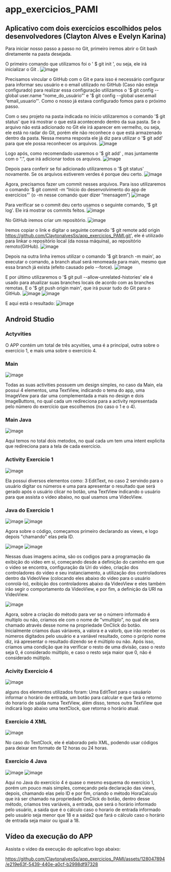 # app_exercicios_PAMI
## Aplicativo com dois exercícios escolhidos pelos desenvolvedores (Clayton Alves e Evelyn Karina)

Para iniciar nosso passo a passo no Git, primeiro iremos abrir o Git bash diretamente na pasta desejada.

O primeiro comando que utilizamos foi o ' $ git init ', ou seja, ele irá inicializar o Git .
![image](https://github.com/ClaytonalvesSs/app_exercicios_PAMI/assets/127456560/3616d65d-4ad1-4459-b10c-28250cdf0cec)

Precisamos vincular o GitHub com o Git e para isso é necessário configurar para informar seu usuário e o email utilizado no GitHub (Caso não esteja configurado) para realizar essa configuração utilizamos o '$ git config --global user.name “nome_do_usuário”' e '$ git config --global user.email “email_usuario”'. Como o nosso já estava configurado fomos para o próximo passo.

Com o seu projeto na pasta indicada no início utilizaremos o comando '$ git status' que irá mostrar o que está acontecendo dentro da sua pasta. Se o arquivo não está adicionado no Git ele irá aparecer em vermelho, ou seja, ele está no radar do Git, porém ele não reconhece o que está armazenado dentro da pasta. Nessa mesma resposta ele já diz para utilizar o '$ git add' para que ele possa reconhecer os arquivos.
![image](https://github.com/ClaytonalvesSs/app_exercicios_PAMI/assets/127456560/cc8d38b4-14c4-4a5e-a5a0-85e9d01db045)

Logo após, como recomendado usaremos o '$ git add' , mas juntamente com o “.”, que irá adicionar todos os arquivos. 
![image](https://github.com/ClaytonalvesSs/app_exercicios_PAMI/assets/127456560/3c4162cd-fb43-4ec0-937b-eb8a1ff761a7)

Depois para conferir se foi adicionado utilizaremos o '$ git status' novamente. Se os arquivos estiverem verdes é porque deu certo.
![image](https://github.com/ClaytonalvesSs/app_exercicios_PAMI/assets/127456560/f68e21ce-14f0-435b-a59e-e027a394f915)

Agora, precisamos fazer um commit nesses arquivos. Para isso utilizaremos o comando '$ git commit -m “Início do desenvolvimento do app de exercícios”' (o -m nesse comando quer dizer “mensagem”)
![image](https://github.com/ClaytonalvesSs/app_exercicios_PAMI/assets/127456560/40fab2ed-7f01-42a5-b75b-5664f5002ebb)

Para verificar se o commit deu certo usamos o seguinte comando, '$ git log'. Ele irá mostrar os commits feitos.
![image](https://github.com/ClaytonalvesSs/app_exercicios_PAMI/assets/127456560/125facf2-48bf-4df1-9050-44380bb9c797)

No GitHub iremos criar um repositório.
![image](https://github.com/ClaytonalvesSs/app_exercicios_PAMI/assets/127456560/fd8b10f6-296d-4e50-87cd-1be44be5b930)

Iremos copiar o link e digitar o seguinte comando '$ git remote add origin https://github.com/ClaytonalvesSs/app_exercicios_PAMI.git', ele é utilizado para linkar o repositório local (da nossa máquina), ao repositório remoto(GitHub).
![image](https://github.com/ClaytonalvesSs/app_exercicios_PAMI/assets/127456560/2d6900a7-8f79-48d1-8bb9-b5ad532e9273)
 
Depois na outra linha iremos utilizar o comando '$ git branch -m main', ao executar o comando, a branch atual será renomeada para main, mesmo que essa branch já exista (efeito causado pelo --force). 
![image](https://github.com/ClaytonalvesSs/app_exercicios_PAMI/assets/127456560/b6748aa2-ab26-49cb-a364-4aa40f5af677)

E por último utilizaremos o '$ git pull --allow-unrelated-histories' ele é usado para atualizar suas branches locais de acordo com as branches remotas. E o '$ git push origin main', que irá puxar tudo do Git para o GitHub.
![image](https://github.com/ClaytonalvesSs/app_exercicios_PAMI/assets/127456560/df7ced93-997f-40c7-9460-d13418f79952)
![image](https://github.com/ClaytonalvesSs/app_exercicios_PAMI/assets/127456560/27121381-69af-4a62-b56f-1a60fb9e12fe)

E aqui está o resultado:
![image](https://github.com/ClaytonalvesSs/app_exercicios_PAMI/assets/127456560/3a84d953-4e8a-4e26-85f4-5d0c782e6d6d)

<h2>Android Studio</h2>
<h3>Actyvities</h3>
O APP contém um total de três acyvities, uma é a principal, outra sobre o exercício 1, e mais uma sobre o exercício 4.

<h3>Main</h3>

![image](https://github.com/ClaytonalvesSs/app_exercicios_PAMI/assets/128047894/a8ef9eeb-d81f-43bf-be1d-55213c2eaa3b)

Todas as suas activities possuem um design simples, no caso da Main, ela possui 4 elementos, uma TextView, indicando o tema do app, uma ImageView para dar uma complementada a mais no design e dois ImageButtons, no qual cada um redireciona para a activity representada pelo número do exercício que escolhemos (no caso o 1 e o 4).

<h3>Main Java</h3>

![image](https://github.com/ClaytonalvesSs/app_exercicios_PAMI/assets/128047894/191649f2-34ea-42f4-b6b7-4844537b4709)

Aqui temos no total dois metodos, no qual cada um tem uma intent explicita que redireciona para a tela de cada exercício.


<H3>Activity Exercicio 1</H3>

![image](https://github.com/ClaytonalvesSs/app_exercicios_PAMI/assets/128047894/3cf7b36c-ce40-4178-9631-16a76614b1f7)

Ela possui diversos elementos como: 3 EditText, no caso 2 servindo para o usuário digitar os números e uma para apresentar o resultado que será gerado após o usuário clicar no botão, uma TextView indicando o usuário para que assista o video abaixo, no qual usamos uma VideoView.

<h3>Java do Exercicio 1</h3>

![image](https://github.com/ClaytonalvesSs/app_exercicios_PAMI/assets/128047894/54b7cd0b-8c43-4993-9082-e11ff0955b5c)
![image](https://github.com/ClaytonalvesSs/app_exercicios_PAMI/assets/128047894/f38c9aa8-94f1-4271-8796-afe7a5052004)

Agora sobre o código, começamos primeiro declarando as views, e logo depois "chamando" elas pela ID.



![image](https://github.com/ClaytonalvesSs/app_exercicios_PAMI/assets/128047894/4de1e65b-6a1e-4893-bcbb-1239b57d04c8)
![image](https://github.com/ClaytonalvesSs/app_exercicios_PAMI/assets/128047894/8c1c1b6e-0340-47a1-a04f-78a9375bd99c)

Nessas duas imagens acima, são os codigos para a programação da exibição do video em si, começando desde a definição do caminho em que o video se encontra, configuração da Uri do video, criação dos controladores do video e seu instanciamento, a utilização dos controladores dentro da VideoView (colocando eles abaixo do video para o usuário conrolá-lo), exibição dos controladores abaixo da VideoView e eles também irão segir o comportamento da VideoView, e por fim, a definição da URI na VideoView.

![image](https://github.com/ClaytonalvesSs/app_exercicios_PAMI/assets/128047894/9f01f254-bc65-43f6-bd9d-85daf9d1a528)

Agora, sobre a criação do método para ver se o número informado é multiplo ou não, criamos ele com o nome de "vmultiplo", no qual ele sera chamado através desse nome na propriedade OnClick do botão. Inicialmente criamos duas váriaveis, a valora e a valorb, que irão receber os números digitados pelo usuário e a variável resultado, como o próprio nome diz, irá apresentar o resultado dizendo se é múltiplo ou não. Após isso, criamos uma condição que ira verificar o resto de uma divisão, caso o resto seja 0, é considerado múltiplo, e caso o resto seja maior que 0, não é considerado múltiplo.


<h3>Acivity Exercicio 4</h3>

![image](https://github.com/ClaytonalvesSs/app_exercicios_PAMI/assets/128047894/edfdee26-36ce-4e58-abbd-9f4be4fa7ee2)

alguns dos elementos utilizados foram: Uma EditText para o usuáario informar o horário de entrada, um botão para calcular e que fará o retorno do horario de saída numa TextView, além disso, temos outra TextView que indicará logo abaixo uma textClock, que retorna o horário atual.

<h3>Exercicio 4 XML</h3>

![image](https://github.com/ClaytonalvesSs/app_exercicios_PAMI/assets/128047894/b5e5bef5-c4f1-4b48-a1b3-b7d4ca5d60b6)

No caso do TextClock, ele é elaborado pelo XML, podendo usar códigos para deixar em formato de 12 horas ou 24 horas.

<h3>Exercicio 4 Java</h3>

![image](https://github.com/ClaytonalvesSs/app_exercicios_PAMI/assets/128047894/f75d54cb-3527-4336-8868-e020e793f8c3)
![image](https://github.com/ClaytonalvesSs/app_exercicios_PAMI/assets/128047894/86a98f3a-234a-49cf-bd6d-94f5b16b38b3)

Aqui no Java do exercício 4 é quase o mesmo esquema do exercício 1, porém um pouco mais simples, começando pela declaração das views, depois, chamando elas pelo ID e por fim, criando o método HoraCalculo que irá ser chamado na propriedade OnClick do botão, dentro desse método, criamos tres variáveis, a entrada, que será o horário informado pelo usuário, a saida que é o cálculo caso o horario de entrada informado pelo usuário seja menor que 18 e a saida2 que fará o cálculo caso o horário de entrada seja maior ou igual a 18.

<h2>Vídeo da execução do APP</h2>
Assista o vídeo da execução do aplicativo logo abaixo:

https://github.com/ClaytonalvesSs/app_exercicios_PAMI/assets/128047894/e219e63f-5439-440e-a0cf-b2998df97328
